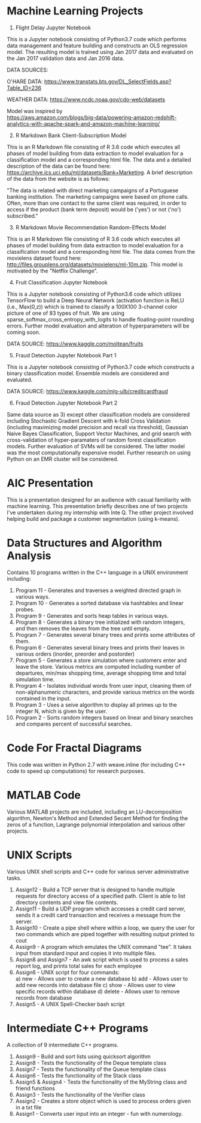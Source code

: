 # Machine Learning Projects


1) Flight Delay Jupyter Notebook

This is a Jupyter notebook consisting of Python3.7 code which performs data management and feature building and constructs an OLS regression model.  The resulting model is trained using Jan 2017 data and evaluated on the Jan 2017 validation data and Jan 2016 data. 

DATA SOURCES:

O'HARE DATA:
https://www.transtats.bts.gov/DL_SelectFields.asp?Table_ID=236

WEATHER DATA:
https://www.ncdc.noaa.gov/cdo-web/datasets

Model was inspired by  
https://aws.amazon.com/blogs/big-data/powering-amazon-redshift-analytics-with-apache-spark-and-amazon-machine-learning/

2) R Markdown Bank Client-Subscription Model

This is an R Markdown file consisting of R 3.6 code which executes all phases of model building from data extraction to model evaluation for a classification model and a corresponding html file.  The data and a detailed description of the data can be found here: https://archive.ics.uci.edu/ml/datasets/Bank+Marketing.  A brief description of the data from the website is as follows:

"The data is related with direct marketing campaigns of a Portuguese banking institution. The marketing campaigns were based on phone calls. Often, more than one contact to the same client was required, in order to access if the product (bank term deposit) would be ('yes') or not ('no') subscribed."

3) R Markdown Movie Recommendation Random-Effects Model 

This is an R Markdown file consisting of R 3.6 code which executes all phases of model building from data extraction to model evaluation for a classification model and a corresponding html file.  The data comes from the movielens dataset found here: http://files.grouplens.org/datasets/movielens/ml-10m.zip.  This model is motivated by the "Netflix Challenge".  


4) Fruit Classification Jupyter Notebook

This is a Jupyter notebook consisting of Python3.6 code which utilizes TensorFlow to build a Deep Neural Network (activation function is ReLU (i.e., Max(0,z)) which is trained to classify a 100X100 3-channel color picture of one of 83 types of fruit.  We are using sparse_softmax_cross_entropy_with_logits to handle floating-point rounding errors.  Further model evaluation and alteration of hyperparameters will be coming soon.  

DATA SOURCE: https://www.kaggle.com/moltean/fruits

5) Fraud Detection Jupyter Notebook Part 1

This is a Jupyter notebook consisting of Python3.7 code which constructs a binary classification model.  Ensemble models are considered and evaluated.

DATA SOURCE: https://www.kaggle.com/mlg-ulb/creditcardfraud

6) Fraud Detection Jupyter Notebook Part 2

Same data source as 3) except other classification models are considered including Stochastic Gradient Descent with k-fold Cross Validation (including maximizing model precision and recall via threshold), Gaussian Naive Bayes Classification, Support Vector Machines, and grid search with cross-validation of hyper-paramaters of random forest classification models.  Further evaluation of SVMs will be considered.  The latter model was the most computationally expensive model.  Further research on using Python on an EMR cluster will be considered.  

# AIC Presentation

This is a presentation designed for an audience with casual familiarity with machine learning.  This presentation briefly describes one of two projects I've undertaken during my internship with Inte Q.  The other project involved helping build and package a customer segmentation (using k-means).

# Data Structures and Algorithm Analysis

Contains 10 programs written in the C++ language in a UNIX environment including:
1) Program 11 - Generates and traverses a weighted directed graph in various ways.
2) Program 10 - Generates a sorted database via hashtables and linear probes.
3) Program 9  - Generates and sorts heap tables in various ways.
4) Program 8  - Generates a binary tree initialized with random integers, and then removes the leaves from the tree until empty.
5) Program 7  - Generates several binary trees and prints some attributes of them.
6) Program 6  - Generates several binary trees and prints their leaves in various orders (inorder, preorder and postorder)
7) Program 5  - Generates a store simulation where customers enter and leave the store.  Various metrics are computed including number of departures, min/max shopping time, average shopping time and total simulation time.  
8) Program 4  - Isolates individual words from user input, cleaning them of non-alphanumeric characters, 
and provide various metrics on the words contained in the input.  
9) Program 3  - Uses a seive algorithm to display all primes up to the integer N, which is given by the user.
10) Program 2 - Sorts random integers based on linear and binary searches and compares percent of successful searches.

# Code For Fractal Diagrams

This code was written in Python 2.7 with weave.inline (for including C++ code to speed up computations) for research purposes.  

# MATLAB Code

Various MATLAB projects are included, including an LU-decomposition algorithm, Newton's Method and Extended Secant Method for finding the zeros of a function, Lagrange polynomial interpolation and various other projects.  

# UNIX Scripts

Various UNIX shell scripts and C++ code for various server administrative tasks.

1) Assign12 - Build a TCP server that is designed to handle multiple requests for directory access of a specified path.  Client is able to list directory contents and view file contents.
2) Assign11 - Build a UDP program which accesses a credit card server, sends it a credit card transaction and receives a message from the server.
3) Assign10 - Create a pipe shell where within a loop, we query the user for two commands which are piped together with resulting output printed to cout
4) Assign9  - A program which emulates the UNIX command "tee".  It takes input from standard input and copies it into multiple files.
5) Assign8 and Assign7  - An awk script which is used to process a sales report log, and prints total sales for each employee
6) Assign6 - UNIX script for four commands:  
  a) new -    Allows user to create a new database
  b) add -    Allows user to add new records into database file
  c) show -   Allows user to view specific records within database
  d) delete - Allows user to remove records from database
7) Assign5 - A UNIX Spell-Checker bash script


# Intermediate C++ Programs

A collection of 9 intermediate C++ programs.

1) Assign9 - Build and sort lists using quicksort algorithm
2) Assign8 - Tests the functionality of the Deque template class
3) Assign7 - Tests the functionality of the Queue template class
4) Assign6 - Tests the functionality of the Stack class
5) Assign5 & Assign4 - Tests the functionality of the MyString class and friend functions
6) Assign3 - Tests the functionality of the Verifier class
7) Assign2 - Creates a store object which is used to process orders given in a txt file
8) Assign1 - Converts user input into an integer - fun with numerology.  
